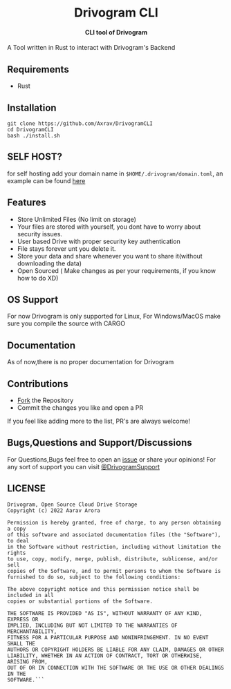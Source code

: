 <h1 align= center>Drivogram CLI</h1>
<h4 align = center> CLI tool of Drivogram</h4>


A Tool written in Rust to interact with Drivogram's Backend

## Requirements
- Rust


## Installation
```console
git clone https://github.com/Axrav/DrivogramCLI
cd DrivogramCLI
bash ./install.sh
```
## SELF HOST?
for self hosting add your domain name in ```$HOME/.drivogram/domain.toml```, an example can be found [here](domain.toml)

## Features
- Store Unlimited Files (No limit on storage)
- Your files are stored with yourself, you dont have to worry about security issues.
- User based Drive with proper security key authentication
- File stays forever unt you delete it.
- Store your data and share whenever you want to share it(without downloading the data)
- Open Sourced ( Make changes as per your requirements, if you know how to do XD)


## OS Support
For now Drivogram is only supported for Linux, For Windows/MacOS make sure you compile the source with CARGO

## Documentation
As of now,there is no proper documentation for Drivogram

## Contributions
- [Fork](https://github.com/Axrav/DrivogramCLI/fork) the Repository
- Commit the changes you like and open a PR



If you feel like adding more to the list, PR's are always welcome!

## Bugs,Questions and Support/Discussions
For Questions,Bugs feel free to open an [issue](https://github.com/Axrav/DrivogramCLI/issues?q=is%3Aissue+is%3Aopen+sort%3Aupdated-desc) or share your opinions!
For any sort of support you can visit [@DrivogramSupport](https://t.me/DrivogramSupport) 



## LICENSE
```MIT License
Drivogram, Open Source Cloud Drive Storage 
Copyright (c) 2022 Aarav Arora

Permission is hereby granted, free of charge, to any person obtaining a copy
of this software and associated documentation files (the "Software"), to deal
in the Software without restriction, including without limitation the rights
to use, copy, modify, merge, publish, distribute, sublicense, and/or sell
copies of the Software, and to permit persons to whom the Software is
furnished to do so, subject to the following conditions:

The above copyright notice and this permission notice shall be included in all
copies or substantial portions of the Software.

THE SOFTWARE IS PROVIDED "AS IS", WITHOUT WARRANTY OF ANY KIND, EXPRESS OR
IMPLIED, INCLUDING BUT NOT LIMITED TO THE WARRANTIES OF MERCHANTABILITY,
FITNESS FOR A PARTICULAR PURPOSE AND NONINFRINGEMENT. IN NO EVENT SHALL THE
AUTHORS OR COPYRIGHT HOLDERS BE LIABLE FOR ANY CLAIM, DAMAGES OR OTHER
LIABILITY, WHETHER IN AN ACTION OF CONTRACT, TORT OR OTHERWISE, ARISING FROM,
OUT OF OR IN CONNECTION WITH THE SOFTWARE OR THE USE OR OTHER DEALINGS IN THE
SOFTWARE.```

